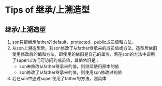 # Tips of 继承/上溯造型
## 继承/上溯造型
1. son只能继承father的default，protected，public成员值和方法。
2. 从son上溯造型后，若son修改了从father继承来的成员值或方法，造型后依旧使用修改后的值和方法，即使用的依旧是自己的属性，若在son的方法中调用了super以访问可访问的成员值，其值依旧是：
   - son未修改从father继承来的值，则继续使用原本的值
   - son修改了从father继承来的值，则使用son修改过的值
3. 若在son中通过super使用了father的方法，则具体